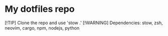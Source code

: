 # My dotfiles repo

[!TIP] Clone the repo and use 'stow .'
[!WARNING]  Dependencies: stow, zsh, neovim, cargo, npm, nodejs, python


